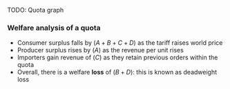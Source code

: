 TODO: Quota graph

### Welfare analysis of a quota
- Consumer surplus falls by ($A+B+C+D$) as the tariff raises world price
- Producer surplus rises by ($A$) as the revenue per unit rises
- Importers gain revenue of ($C$) as they retain previous orders within the quota
- Overall, there is a welfare **loss** of ($B+D$): this is known as deadweight loss

